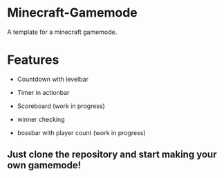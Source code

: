 # Minecraft-Gamemode

A template for a minecraft gamemode. 

# Features

- Countdown with levelbar

- Timer in actionbar

- Scoreboard (work in progress)

- winner checking

- bossbar with player count (work in progress)

## Just clone the repository and start making your own gamemode!

